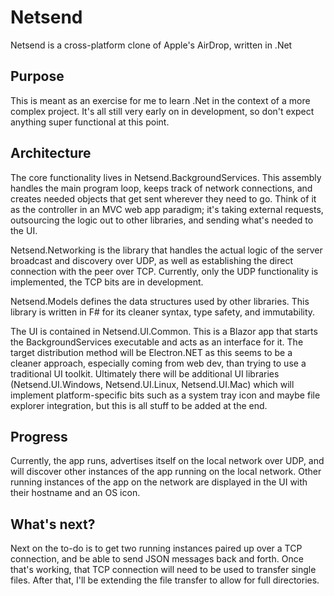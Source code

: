 # Netsend

Netsend is a cross-platform clone of Apple's AirDrop, written in .Net

## Purpose

This is meant as an exercise for me to learn .Net in the context of a more complex project.
It's all still very early on in development, so don't expect anything super functional at this point.

## Architecture

The core functionality lives in Netsend.BackgroundServices.
This assembly handles the main program loop, keeps track of network connections, and creates needed objects that get sent wherever they need to go.
Think of it as the controller in an MVC web app paradigm; it's taking external requests, outsourcing the logic out to other libraries, and sending what's needed to the UI.

Netsend.Networking is the library that handles the actual logic of the server broadcast and discovery over UDP, as well as establishing the direct connection with the peer over TCP.
Currently, only the UDP functionality is implemented, the TCP bits are in development.

Netsend.Models defines the data structures used by other libraries.
This library is written in F# for its cleaner syntax, type safety, and immutability.

The UI is contained in Netsend.UI.Common.
This is a Blazor app that starts the BackgroundServices executable and acts as an interface for it.
The target distribution method will be Electron.NET as this seems to be a cleaner approach, especially coming from web dev, than trying to use a traditional UI toolkit.
Ultimately there will be additional UI libraries (Netsend.UI.Windows, Netsend.UI.Linux, Netsend.UI.Mac) which will implement platform-specific bits such as a system tray icon and maybe file explorer integration, but this is all stuff to be added at the end.

## Progress

Currently, the app runs, advertises itself on the local network over UDP, and will discover other instances of the app running on the local network.
Other running instances of the app on the network are displayed in the UI with their hostname and an OS icon.

## What's next?

Next on the to-do is to get two running instances paired up over a TCP connection, and be able to send JSON messages back and forth.
Once that's working, that TCP connection will need to be used to transfer single files.
After that, I'll be extending the file transfer to allow for full directories.
